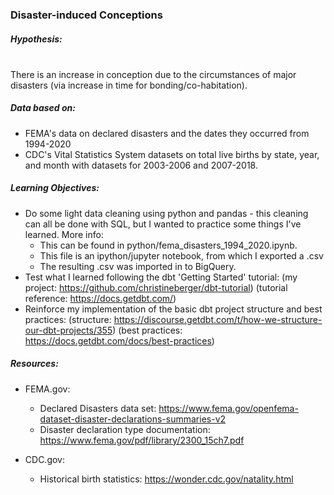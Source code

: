 ### Disaster-induced Conceptions

##### _Hypothesis_:<br /><br />
  There is an increase in conception due to the circumstances of major disasters
  (via increase in time for bonding/co-habitation).

##### _Data based on_:
  - FEMA's data on declared disasters and the dates they occurred from 1994-2020
  - CDC's Vital Statistics System datasets on total live births by state, year,
    and month with datasets for 2003-2006 and 2007-2018. 

##### _Learning Objectives_:
  - Do some light data cleaning using python and pandas - this cleaning can all be done with SQL, but I
    wanted to practice some things I've learned. More info:
    - This can be found in python/fema_disasters_1994_2020.ipynb.
    - This file is an ipython/jupyter notebook, from which I exported a .csv
    - The resulting .csv was imported in to BigQuery.
  - Test what I learned following the dbt 'Getting Started' tutorial:
    (my project: https://github.com/christineberger/dbt-tutorial)
    (tutorial reference: https://docs.getdbt.com/)
  - Reinforce my implementation of the basic dbt project structure and best practices:
    (structure: https://discourse.getdbt.com/t/how-we-structure-our-dbt-projects/355)
    (best practices: https://docs.getdbt.com/docs/best-practices)

##### _Resources_:
- FEMA.gov:
    - Declared Disasters data set:
      https://www.fema.gov/openfema-dataset-disaster-declarations-summaries-v2
    - Disaster declaration type documentation:
      https://www.fema.gov/pdf/library/2300_15ch7.pdf

- CDC.gov:
    - Historical birth statistics:
      https://wonder.cdc.gov/natality.html

